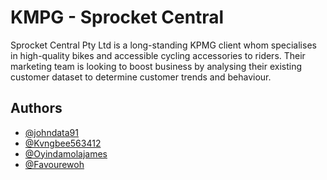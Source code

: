 
# KMPG - Sprocket Central 

Sprocket Central Pty Ltd is a long-standing KPMG client whom specialises in high-quality bikes and accessible cycling accessories to riders. Their marketing team is looking to boost business by analysing their existing customer dataset to determine customer trends and behaviour. 


## Authors
- [@johndata91](https://www.github.com/johndata91)
- [@Kvngbee563412](https://www.github.com/Kvngbee563412)
- [@Oyindamolajames](https://www.github.com/Oyindamolajames)
- [@Favourewoh](https://www.github.com/Favourewoh)

